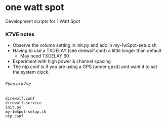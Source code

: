 # one watt spot
Development scripts for 1 Watt Spot

### K7VE notes

* Observe the volume setting in init.py and adc in my-1wSpot-setup.sh
* Having to use a TXDELAY (see direwolf.conf) a little longer than default
  * May need TXDELAY 60
* Experiment with high power & channel spacing
* The ntp.conf is if you are using a GPS (under gpsd) and want it to set the system clock.

###### Files in k7ve
```
direwolf.conf
direwolf.service
init.py
my-1wSpot-setup.sh
ntp.conf
```